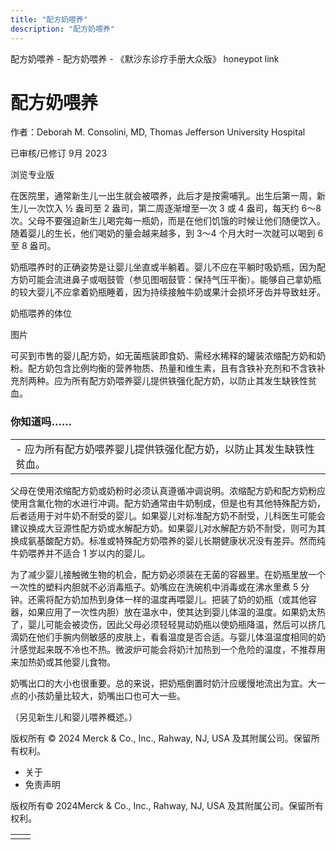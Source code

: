 ```yaml
---
title: "配方奶喂养"
description: "配方奶喂养"
---
```


﻿配方奶喂养 \- 配方奶喂养 \- 《默沙东诊疗手册大众版》 honeypot link

# 配方奶喂养

作者：Deborah M. Consolini, MD, Thomas Jefferson University Hospital

已审核/已修订 9月 2023

浏览专业版

在医院里，通常新生儿一出生就会被喂养，此后才是按需哺乳。出生后第一周，新生儿一次饮入 ½ 盎司至 2 盎司，第二周逐渐增至一次 3 或 4 盎司，每天约 6～8 次。父母不要强迫新生儿喝完每一瓶奶，而是在他们饥饿的时候让他们随便饮入。随着婴儿的生长，他们喝奶的量会越来越多，到 3～4 个月大时一次就可以喝到 6 至 8 盎司。

奶瓶喂养时的正确姿势是让婴儿坐直或半躺着。婴儿不应在平躺时吸奶瓶，因为配方奶可能会流进鼻子或咽鼓管（参见图咽鼓管：保持气压平衡）。能够自己拿奶瓶的较大婴儿不应拿着奶瓶睡着，因为持续接触牛奶或果汁会损坏牙齿并导致蛀牙。

奶瓶喂养的体位



图片

可买到市售的婴儿配方奶，如无菌瓶装即食奶、需经水稀释的罐装浓缩配方奶和奶粉。配方奶包含比例均衡的营养物质、热量和维生素，且有含铁补充剂和不含铁补充剂两种。应为所有配方奶喂养婴儿提供铁强化配方奶，以防止其发生缺铁性贫血。

### 你知道吗……

|     |
| --- |
| - 应为所有配方奶喂养婴儿提供铁强化配方奶，以防止其发生缺铁性贫血。 |

父母在使用浓缩配方奶或奶粉时必须认真遵循冲调说明。浓缩配方奶和配方奶粉应使用含氟化物的水进行冲调。配方奶通常由牛奶制成，但是也有其他特殊配方奶，后者适用于对牛奶不耐受的婴儿。如果婴儿对标准配方奶不耐受，儿科医生可能会建议换成大豆源性配方奶或水解配方奶。如果婴儿对水解配方奶不耐受，则可为其换成氨基酸配方奶。标准或特殊配方奶喂养的婴儿长期健康状况没有差异。然而纯牛奶喂养并不适合 1 岁以内的婴儿。

为了减少婴儿接触微生物的机会，配方奶必须装在无菌的容器里。在奶瓶里放一个一次性的塑料内胆就不必消毒瓶子。奶嘴应在洗碗机中消毒或在沸水里煮 5 分钟。还需将配方奶加热到身体一样的温度再喂婴儿。把装了奶的奶瓶（或其他容器，如果应用了一次性内胆）放在温水中，使其达到婴儿体温的温度。如果奶太热了，婴儿可能会被烫伤，因此父母必须轻轻晃动奶瓶以使奶瓶降温，然后可以挤几滴奶在他们手腕内侧敏感的皮肤上，看看温度是否合适。与婴儿体温温度相同的奶汁感觉起来既不冷也不热。微波炉可能会将奶汁加热到一个危险的温度，不推荐用来加热奶或其他婴儿食物。

奶嘴出口的大小也很重要。总的来说，把奶瓶倒置时奶汁应缓慢地流出为宜。大一点的小孩奶量比较大，奶嘴出口也可大一些。

（另见新生儿和婴儿喂养概述。）



版权所有 © 2024
Merck & Co., Inc., Rahway, NJ, USA 及其附属公司。保留所有权利。

- 关于
- 免责声明

版权所有© 2024Merck & Co., Inc., Rahway, NJ, USA 及其附属公司。保留所有权利。

|     |     |
| --- | --- |
|  |  |